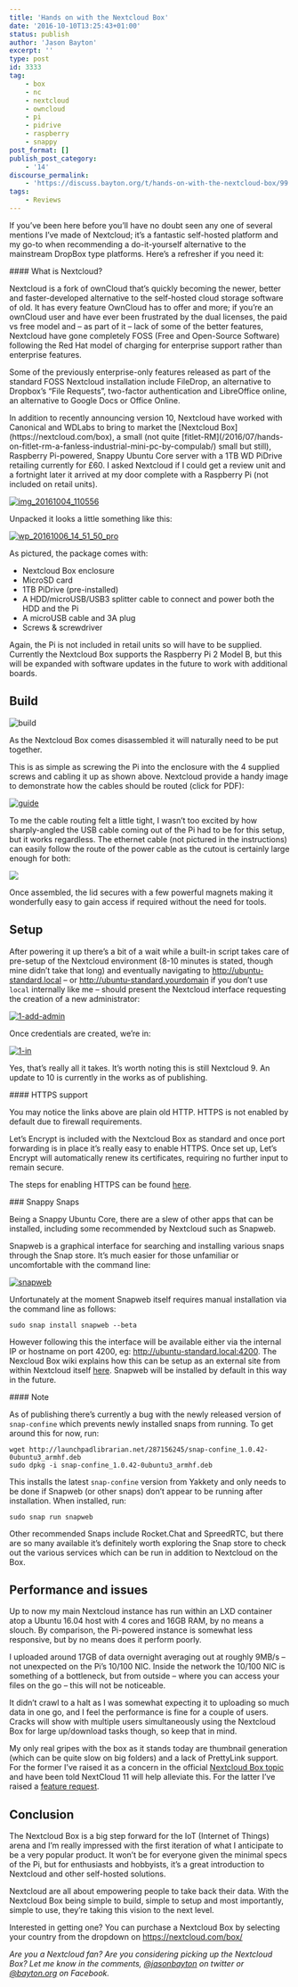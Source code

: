 ```yaml
---
title: 'Hands on with the Nextcloud Box'
date: '2016-10-10T13:25:43+01:00'
status: publish
author: 'Jason Bayton'
excerpt: ''
type: post
id: 3333
tag:
    - box
    - nc
    - nextcloud
    - owncloud
    - pi
    - pidrive
    - raspberry
    - snappy
post_format: []
publish_post_category:
    - '14'
discourse_permalink:
    - 'https://discuss.bayton.org/t/hands-on-with-the-nextcloud-box/99'
tags:
    - Reviews
---
```

If you’ve been here before you’ll have no doubt seen any one of several mentions I’ve made of Nextcloud; it’s a fantastic self-hosted platform and my go-to when recommending a do-it-yourself alternative to the mainstream DropBox type platforms. Here’s a refresher if you need it:

<div class="bs-callout bs-callout-default">#### What is Nextcloud?

Nextcloud is a fork of ownCloud that’s quickly becoming the newer, better and faster-developed alternative to the self-hosted cloud storage software of old. It has every feature OwnCloud has to offer and more; if you’re an ownCloud user and have ever been frustrated by the dual licenses, the paid vs free model and – as part of it – lack of some of the better features, Nextcloud have gone completely FOSS (Free and Open-Source Software) following the Red Hat model of charging for enterprise support rather than enterprise features.

Some of the previously enterprise-only features released as part of the standard FOSS Nextcloud installation include FileDrop, an alternative to Dropbox’s “File Requests”, two-factor authentication and LibreOffice online, an alternative to Google Docs or Office Online.

</div>In addition to recently announcing version 10, Nextcloud have worked with Canonical and WDLabs to bring to market the [Nextcloud Box](https://nextcloud.com/box), a small (not quite [fitlet-RM](/2016/07/hands-on-fitlet-rm-a-fanless-industrial-mini-pc-by-compulab/) small but still), Raspberry Pi-powered, Snappy Ubuntu Core server with a 1TB WD PiDrive retailing currently for £60. I asked Nextcloud if I could get a review unit and a fortnight later it arrived at my door complete with a Raspberry Pi (not included on retail units).

[![img_20161004_110556](https://r2_worker.bayton.workers.dev/uploads/2016/10/IMG_20161004_110556.jpg)](/https://r2_worker.bayton.workers.dev/uploads/2016/10/IMG_20161004_110556.jpg)

Unpacked it looks a little something like this:

[![wp_20161006_14_51_50_pro](https://r2_worker.bayton.workers.dev/uploads/2016/10/WP_20161006_14_51_50_Pro.jpg)](/https://r2_worker.bayton.workers.dev/uploads/2016/10/WP_20161006_14_51_50_Pro.jpg)

As pictured, the package comes with:

- Nextcloud Box enclosure
- MicroSD card
- 1TB PiDrive (pre-installed)
- A HDD/microUSB/USB3 splitter cable to connect and power both the HDD and the Pi
- A microUSB cable and 3A plug
- Screws &amp; screwdriver

Again, the Pi is not included in retail units so will have to be supplied. Currently the Nextcloud Box supports the Raspberry Pi 2 Model B, but this will be expanded with software updates in the future to work with additional boards.

Build
-----

![build](https://r2_worker.bayton.workers.dev/uploads/2016/10/build.gif)

As the Nextcloud Box comes disassembled it will naturally need to be put together.

This is as simple as screwing the Pi into the enclosure with the 4 supplied screws and cabling it up as shown above. Nextcloud provide a handy image to demonstrate how the cables should be routed (click for PDF):

[![guide](https://r2_worker.bayton.workers.dev/uploads/2016/10/guide.png)](/https://r2_worker.bayton.workers.dev/uploads/2016/10/Box-Assembly-Guide.pdf)

To me the cable routing felt a little tight, I wasn’t too excited by how sharply-angled the USB cable coming out of the Pi had to be for this setup, but it works regardless. The ethernet cable (not pictured in the instructions) can easily follow the route of the power cable as the cutout is certainly large enough for both:

[![](https://r2_worker.bayton.workers.dev/uploads/2016/10/WP_20161006_15_16_34_Pro.jpg)](/https://r2_worker.bayton.workers.dev/uploads/2016/10/WP_20161006_15_16_34_Pro.jpg)

Once assembled, the lid secures with a few powerful magnets making it wonderfully easy to gain access if required without the need for tools.

Setup
-----

After powering it up there’s a bit of a wait while a built-in script takes care of pre-setup of the Nextcloud environment (8-10 minutes is stated, though mine didn’t take that long) and eventually navigating to <http://ubuntu-standard.local> – or <http://ubuntu-standard.yourdomain> if you don’t use `local` internally like me – should present the Nextcloud interface requesting the creation of a new administrator:

[![1-add-admin](https://r2_worker.bayton.workers.dev/uploads/2016/10/1-add-admin.jpg)](/https://r2_worker.bayton.workers.dev/uploads/2016/10/1-add-admin.jpg)

Once credentials are created, we’re in:

[![1-in](https://r2_worker.bayton.workers.dev/uploads/2016/10/1-in.jpg)](/https://r2_worker.bayton.workers.dev/uploads/2016/10/1-in.jpg)

Yes, that’s really all it takes. It’s worth noting this is still Nextcloud 9. An update to 10 is currently in the works as of publishing.

<div class="bs-callout bs-callout-info">#### HTTPS support

You may notice the links above are plain old HTTP. HTTPS is not enabled by default due to firewall requirements.

Let’s Encrypt is included with the Nextcloud Box as standard and once port forwarding is in place it’s really easy to enable HTTPS. Once set up, Let’s Encrypt will automatically renew its certificates, requiring no further input to remain secure.

The steps for enabling HTTPS can be found [here](https://github.com/nextcloud/nextcloud-snap/wiki/Enabling-HTTPS-(SSLS,-TLS)).

</div>### Snappy Snaps

Being a Snappy Ubuntu Core, there are a slew of other apps that can be installed, including some recommended by Nextcloud such as Snapweb.

Snapweb is a graphical interface for searching and installing various snaps through the Snap store. It’s much easier for those unfamiliar or uncomfortable with the command line:

[![snapweb](https://r2_worker.bayton.workers.dev/uploads/2016/10/Snapweb.png)](/https://r2_worker.bayton.workers.dev/uploads/2016/10/Snapweb.png)

Unfortunately at the moment Snapweb itself requires manual installation via the command line as follows:

`sudo snap install snapweb --beta`

However following this the interface will be available either via the internal IP or hostname on port 4200, eg: <http://ubuntu-standard.local:4200>. The Nexcloud Box wiki explains how this can be setup as an external site from within Nextcloud itself [here](https://github.com/nextcloud/nextcloud-snap/wiki/How-to-manage-your-snaps). Snapweb will be installed by default in this way in the future.

<div class="bs-callout bs-callout-danger">#### Note

As of publishing there’s currently a bug with the newly released version of `snap-confine` which prevents newly installed snaps from running. To get around this for now, run:

```
wget http://launchpadlibrarian.net/287156245/snap-confine_1.0.42-0ubuntu3_armhf.deb
sudo dpkg -i snap-confine_1.0.42-0ubuntu3_armhf.deb
```

This installs the latest `snap-confine` version from Yakkety and only needs to be done if Snapweb (or other snaps) don’t appear to be running after installation. When installed, run:

`sudo snap run snapweb`

</div>Other recommended Snaps include Rocket.Chat and SpreedRTC, but there are so many available it’s definitely worth exploring the Snap store to check out the various services which can be run in addition to Nextcloud on the Box.

Performance and issues
----------------------

Up to now my main Nextcloud instance has run within an LXD container atop a Ubuntu 16.04 host with 4 cores and 16GB RAM, by no means a slouch. By comparison, the Pi-powered instance is somewhat less responsive, but by no means does it perform poorly.

I uploaded around 17GB of data overnight averaging out at roughly 9MB/s – not unexpected on the Pi’s 10/100 NIC. Inside the network the 10/100 NIC is something of a bottleneck, but from outside – where you can access your files on the go – this will not be noticeable.

It didn’t crawl to a halt as I was somewhat expecting it to uploading so much data in one go, and I feel the performance is fine for a couple of users. Cracks will show with multiple users simultaneously using the Nextcloud Box for large up/download tasks though, so keep that in mind.

My only real gripes with the box as it stands today are thumbnail generation (which can be quite slow on big folders) and a lack of PrettyLink support. For the former I’ve raised it as a concern in the official [Nextcloud Box topic](https://help.nextcloud.com/t/the-great-nextcloud-box-topic/3510/63) and have been told NextCloud 11 will help alleviate this. For the latter I’ve raised a [feature request](https://github.com/nextcloud/nextcloud-snap/issues/86).

Conclusion
----------

The Nextcloud Box is a big step forward for the IoT (Internet of Things) arena and I’m really impressed with the first iteration of what I anticipate to be a very popular product. It won’t be for everyone given the minimal specs of the Pi, but for enthusiasts and hobbyists, it’s a great introduction to Nextcloud and other self-hosted solutions.

Nextcloud are all about empowering people to take back their data. With the Nextcloud Box being simple to build, simple to setup and most importantly, simple to use, they’re taking this vision to the next level.

Interested in getting one? You can purchase a Nextcloud Box by selecting your country from the dropdown on <https://nextcloud.com/box/>

*Are you a Nextcloud fan? Are you considering picking up the Nextcloud Box? Let me know in the comments, [@jasonbayton](https://twitter.com/jasonbayton) on twitter or [@bayton.org](https://facebook.com/bayton.org) on Facebook.*